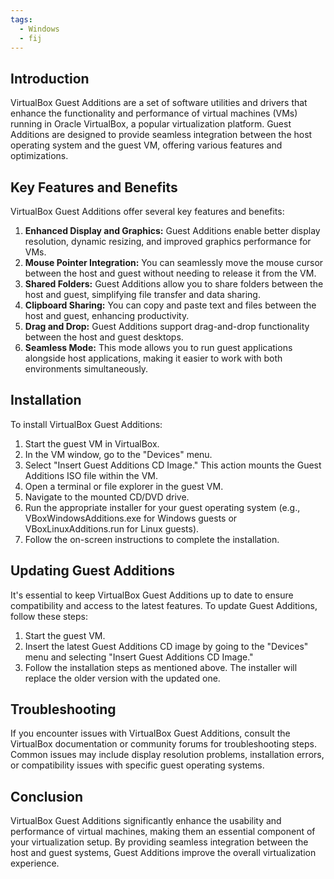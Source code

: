```yaml
---
tags:
  - Windows
  - fij
---
```

## Introduction 
VirtualBox Guest Additions are a set of software utilities and drivers that enhance the functionality and performance of virtual machines (VMs) running in Oracle VirtualBox, a popular virtualization platform. Guest Additions are designed to provide seamless integration between the host operating system and the guest VM, offering various features and optimizations. 
## Key Features and Benefits 
VirtualBox Guest Additions offer several key features and benefits: 
1. **Enhanced Display and Graphics:** Guest Additions enable better display resolution, dynamic resizing, and improved graphics performance for VMs. 
2. **Mouse Pointer Integration:** You can seamlessly move the mouse cursor between the host and guest without needing to release it from the VM. 
3. **Shared Folders:** Guest Additions allow you to share folders between the host and guest, simplifying file transfer and data sharing. 
4. **Clipboard Sharing:** You can copy and paste text and files between the host and guest, enhancing productivity. 
5. **Drag and Drop:** Guest Additions support drag-and-drop functionality between the host and guest desktops. 
6. **Seamless Mode:** This mode allows you to run guest applications alongside host applications, making it easier to work with both environments simultaneously. 
## Installation 
To install VirtualBox Guest Additions: 
1. Start the guest VM in VirtualBox. 
2. In the VM window, go to the "Devices" menu. 
3. Select "Insert Guest Additions CD Image." This action mounts the Guest Additions ISO file within the VM. 
4. Open a terminal or file explorer in the guest VM. 
5. Navigate to the mounted CD/DVD drive. 
6. Run the appropriate installer for your guest operating system (e.g., VBoxWindowsAdditions.exe for Windows guests or VBoxLinuxAdditions.run for Linux guests). 
7. Follow the on-screen instructions to complete the installation. 
## Updating Guest Additions 
It's essential to keep VirtualBox Guest Additions up to date to ensure compatibility and access to the latest features. To update Guest Additions, follow these steps: 
1. Start the guest VM. 
2. Insert the latest Guest Additions CD image by going to the "Devices" menu and selecting "Insert Guest Additions CD Image." 
3. Follow the installation steps as mentioned above. The installer will replace the older version with the updated one. 
## Troubleshooting 
If you encounter issues with VirtualBox Guest Additions, consult the VirtualBox documentation or community forums for troubleshooting steps. Common issues may include display resolution problems, installation errors, or compatibility issues with specific guest operating systems. 
## Conclusion 
VirtualBox Guest Additions significantly enhance the usability and performance of virtual machines, making them an essential component of your virtualization setup. By providing seamless integration between the host and guest systems, Guest Additions improve the overall virtualization experience.